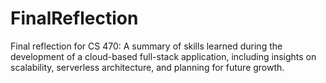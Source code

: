 # FinalReflection
Final reflection for CS 470: A summary of skills learned during the development of a cloud-based full-stack application, including insights on scalability, serverless architecture, and planning for future growth.
